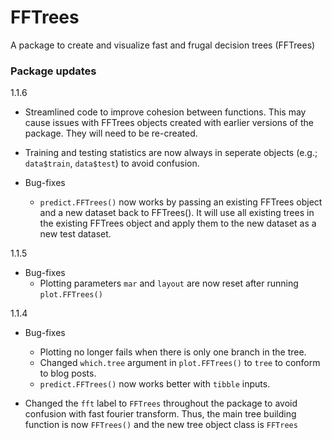 # FFTrees
A package to create and visualize fast and frugal decision trees (FFTrees)


### Package updates

1.1.6

- Streamlined code to improve cohesion between functions. This may cause issues with FFTrees objects created with earlier versions of the package. They will need to be re-created.
- Training and testing statistics are now always in seperate objects (e.g.; `data$train`, `data$test`) to avoid confusion.

- Bug-fixes
    - `predict.FFTrees()` now works by passing an existing FFTrees object and a new dataset back to FFTrees(). It will use all existing trees in the existing FFTrees object and apply them to the new dataset as a new test dataset.

1.1.5

- Bug-fixes
    - Plotting parameters `mar` and `layout` are now reset after running `plot.FFTrees()`

1.1.4

- Bug-fixes
    - Plotting no longer fails when there is only one branch in the tree.
    - Changed `which.tree` argument in `plot.FFTrees()` to `tree` to conform to blog posts.
    - `predict.FFTrees()` now works better with `tibble` inputs.
    
- Changed the `fft` label to `FFTrees` throughout the package to avoid confusion with fast fourier transform. Thus, the main tree building function is now `FFTrees()` and the new tree object class is `FFTrees`


